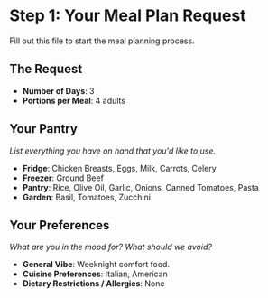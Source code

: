 # Step 1: Your Meal Plan Request

Fill out this file to start the meal planning process.

## The Request
- **Number of Days**: 3
- **Portions per Meal**: 4 adults

## Your Pantry
*List everything you have on hand that you'd like to use.*
- **Fridge**: Chicken Breasts, Eggs, Milk, Carrots, Celery
- **Freezer**: Ground Beef
- **Pantry**: Rice, Olive Oil, Garlic, Onions, Canned Tomatoes, Pasta
- **Garden**: Basil, Tomatoes, Zucchini

## Your Preferences
*What are you in the mood for? What should we avoid?*
- **General Vibe**: Weeknight comfort food.
- **Cuisine Preferences**: Italian, American
- **Dietary Restrictions / Allergies**: None